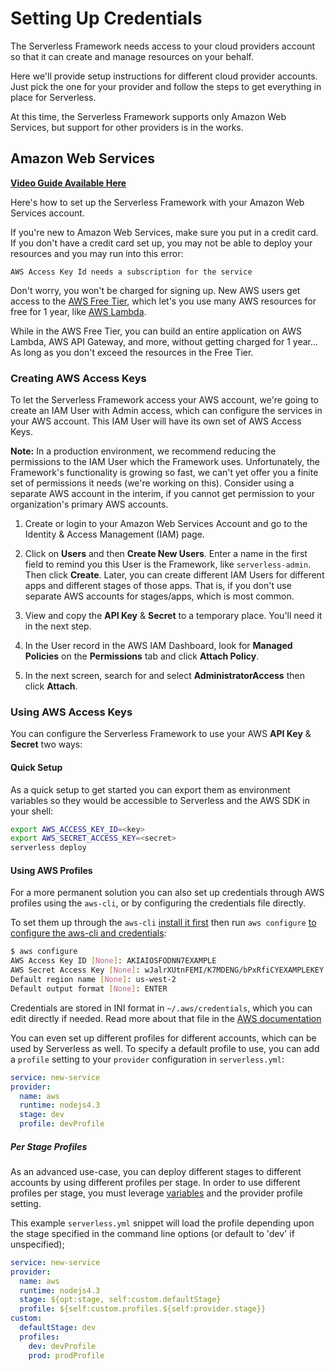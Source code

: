 <!--
title: Serverless Framework - AWS Lambda Guide - Credentials
menuText: Credentials
menuOrder: 2
description: How to set up the Serverless Framework with your Amazon Web Services credentials
layout: Doc
-->

# Setting Up Credentials

The Serverless Framework needs access to your cloud providers account so that it can create and manage resources on your behalf.

Here we'll provide setup instructions for different cloud provider accounts. Just pick the one for your provider and follow the steps to get everything in place for Serverless.

At this time, the Serverless Framework supports only Amazon Web Services, but support for other providers is in the works.

## Amazon Web Services

**[Video Guide Available Here](https://www.youtube.com/watch?v=bFHmgqbAh4M)**

Here's how to set up the Serverless Framework with your Amazon Web Services account.

If you're new to Amazon Web Services, make sure you put in a credit card.  If you don't have a credit card set up, you may not be able to deploy your resources and you may run into this error:

```
AWS Access Key Id needs a subscription for the service
```

Don't worry, you won't be charged for signing up.  New AWS users get access to the [AWS Free Tier](https://aws.amazon.com/free/), which let's you use many AWS resources for free for 1 year, like [AWS Lambda](https://aws.amazon.com/lambda/pricing/).

While in the AWS Free Tier, you can build an entire application on AWS Lambda, AWS API Gateway, and more, without getting charged for 1 year...  As long as you don't exceed the resources in the Free Tier.

### Creating AWS Access Keys

To let the Serverless Framework access your AWS account, we're going to create an IAM User with Admin access, which can configure the services in your AWS account.  This IAM User will have its own set of AWS Access Keys.

**Note:** In a production environment, we recommend reducing the permissions to the IAM User which the Framework uses.  Unfortunately, the Framework's functionality is growing so fast, we can't yet offer you a finite set of permissions it needs (we're working on this).  Consider using a separate AWS account in the interim, if you cannot get permission to your organization's primary AWS accounts.

1. Create or login to your Amazon Web Services Account and go to the Identity & Access Management (IAM) page.

2. Click on **Users** and then **Create New Users**. Enter a name in the first field to remind you this User is the Framework, like `serverless-admin`.  Then click **Create**.  Later, you can create different IAM Users for different apps and different stages of those apps.  That is, if you don't use separate AWS accounts for stages/apps, which is most common.

3. View and copy the **API Key** & **Secret** to a temporary place. You'll need it in the next step.

4. In the User record in the AWS IAM Dashboard, look for **Managed Policies** on the **Permissions** tab and click **Attach Policy**.

5. In the next screen, search for and select **AdministratorAccess** then click **Attach**.

### Using AWS Access Keys

You can configure the Serverless Framework to use your AWS **API Key** & **Secret** two ways:

#### Quick Setup

As a quick setup to get started you can export them as environment variables so they would be accessible to Serverless and the AWS SDK in your shell:

```bash
export AWS_ACCESS_KEY_ID=<key>
export AWS_SECRET_ACCESS_KEY=<secret>
serverless deploy
```

#### Using AWS Profiles

For a more permanent solution you can also set up credentials through AWS profiles using the `aws-cli`, or by configuring the credentials file directly.

To set them up through the `aws-cli` [install it first](http://docs.aws.amazon.com/cli/latest/userguide/installing.html) then run `aws configure` [to configure the aws-cli and credentials](http://docs.aws.amazon.com/cli/latest/userguide/cli-chap-getting-started.html):

```bash
$ aws configure
AWS Access Key ID [None]: AKIAIOSFODNN7EXAMPLE
AWS Secret Access Key [None]: wJalrXUtnFEMI/K7MDENG/bPxRfiCYEXAMPLEKEY
Default region name [None]: us-west-2
Default output format [None]: ENTER
```

Credentials are stored in INI format in `~/.aws/credentials`, which you can edit directly if needed. Read more about that file in the [AWS documentation](http://docs.aws.amazon.com/cli/latest/userguide/cli-chap-getting-started.html#cli-config-files)

You can even set up different profiles for different accounts, which can be used by Serverless as well. To specify a default profile to use, you can add a `profile` setting to your `provider` configuration in `serverless.yml`:

```yml
service: new-service
provider:
  name: aws
  runtime: nodejs4.3
  stage: dev
  profile: devProfile
```

##### Per Stage Profiles

As an advanced use-case, you can deploy different stages to different accounts by using different profiles per stage. In order to use different profiles per stage, you must leverage [variables](../01-guide/08-serverless-variables.md) and the provider profile setting.

This example `serverless.yml` snippet will load the profile depending upon the stage specified in the command line options (or default to 'dev' if unspecified);

```yml
service: new-service
provider:
  name: aws
  runtime: nodejs4.3
  stage: ${opt:stage, self:custom.defaultStage}
  profile: ${self:custom.profiles.${self:provider.stage}}
custom:
  defaultStage: dev
  profiles:
    dev: devProfile
    prod: prodProfile
```